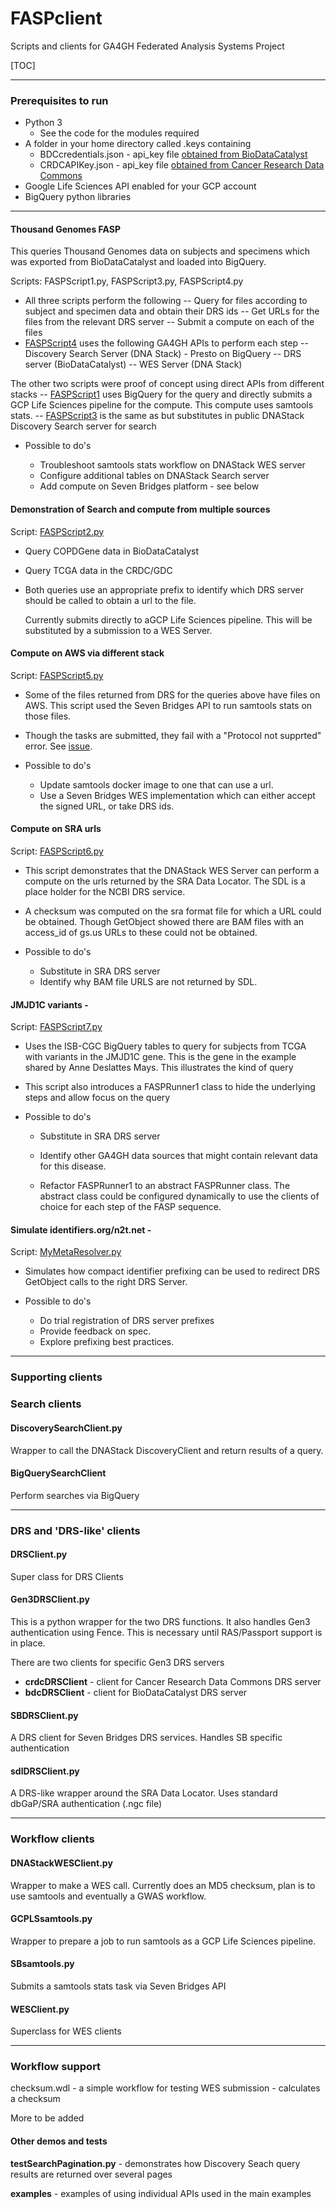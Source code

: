 # FASPclient
 Scripts and clients for GA4GH Federated Analysis Systems Project

[TOC]



------

### **Prerequisites to run**

- Python 3
  - See the code for the modules required
- A folder in your home directory called .keys containing
  - BDCcredentials.json - api_key file [obtained from BioDataCatalyst](https://gen3.biodatacatalyst.nhlbi.nih.gov/identity)
  - CRDCAPIKey.json - api_key file [obtained from Cancer Research Data Commons](https://nci-crdc.datacommons.io/identity)
- Google Life Sciences API enabled for your GCP account
- BigQuery python libraries

------

#### Thousand Genomes FASP

This queries Thousand Genomes data on subjects and specimens which was exported from BioDataCatalyst and loaded into BigQuery.

Scripts: FASPScript1.py, FASPScript3.py, FASPScript4.py

- All three scripts perform the following
-- Query for files according to subject and specimen data and obtain their DRS ids
-- Get URLs for the files from the relevant DRS server
-- Submit a compute on each of the files
- [FASPScript4](https://github.com/ianfore/FASPclient/blob/master/FASPScript4.py) uses the following GA4GH APIs to perform each step
-- Discovery Search Server (DNA Stack) - Presto on BigQuery
-- DRS server (BioDataCatalyst)
-- WES Server (DNA Stack)

The other two scripts were proof of concept using direct APIs from different stacks
-- [FASPScript1](https://github.com/ianfore/FASPclient/blob/master/FASPScript1.py) uses BigQuery for the query and directly submits a GCP Life Sciences pipeline for the compute. This compute uses samtools stats.
-- [FASPScript3](https://github.com/ianfore/FASPclient/blob/master/FASPScript3.py) is the same as but substitutes in public DNAStack Discovery Search server for search

- Possible to do's

  - Troubleshoot samtools stats workflow on DNAStack WES server 
  - Configure additional tables on DNAStack Search server 
  - Add compute on Seven Bridges platform - see below

#### Demonstration of Search and compute from multiple sources 

Script: [FASPScript2.py](https://github.com/ianfore/FASPclient/blob/master/FASPScript2.py)


- Query COPDGene data in BioDataCatalyst

- Query TCGA data in the CRDC/GDC

- Both queries use an appropriate prefix to identify which DRS server should be called to obtain a url to the file.

  Currently submits directly to aGCP Life Sciences pipeline. This will be substituted by a submission to a WES Server.

#### Compute on AWS via different stack 

Script: [FASPScript5.py](https://github.com/ianfore/FASPclient/blob/master/FASPScript5.py)


- Some of the files returned from DRS for the queries above have files on AWS. This script used the Seven Bridges API to run samtools stats on those files.
- Though the tasks are submitted, they fail with a "Protocol not supprted" error.  See [issue](https://github.com/ga4gh/cloud-interop-testing/issues/109).
- Possible to do's

  - Update samtools docker image to one that can use a url.
  - Use a Seven Bridges WES implementation which can either accept the signed URL, or take DRS ids.

#### Compute on SRA urls 

Script: [FASPScript6.py](https://github.com/ianfore/FASPclient/blob/master/FASPScript6.py)


- This script demonstrates that the DNAStack WES Server can perform a compute on the urls returned by the SRA Data Locator. The SDL is a place holder for the NCBI DRS service.
- A checksum was computed on the sra format file for which a URL could be obtained. Though GetObject showed there are BAM files with an access_id of gs.us URLs to these could not be obtained.
- Possible to do's

  - Substitute in SRA DRS server
  - Identify why BAM file URLS are not returned by SDL.

####  JMJD1C variants - 

Script: [FASPScript7.py](https://github.com/ianfore/FASPclient/blob/master/FASPScript7.py)


- Uses the ISB-CGC BigQuery tables to query for subjects from TCGA with variants in the JMJD1C gene.  This is the gene in the example shared by Anne Deslattes Mays. This illustrates the kind of query 

- This script also introduces a FASPRunner1 class to hide the underlying steps and allow focus on the query

- Possible to do's


  - Substitute in SRA DRS server

  - Identify other GA4GH data sources that might contain relevant data for this disease.

  - Refactor FASPRunner1 to an abstract FASPRunner class. The abstract class could be configured dynamically to use the clients of choice for each step of the FASP sequence.

    

####  Simulate identifiers.org/n2t.net - 

Script: [MyMetaResolver.py](https://github.com/ianfore/FASPclient/blob/master/FASPScript7.py)


- Simulates how compact identifier prefixing can be used to redirect DRS GetObject calls to the right DRS Server.
- Possible to do's

  - Do trial registration of DRS server prefixes
  - Provide feedback on spec.
  - Explore prefixing best practices.

------

### **Supporting clients**

### **Search clients**

#### DiscoverySearchClient.py

Wrapper to call the DNAStack DiscoveryClient and return results of a query.

#### BigQuerySearchClient

Perform searches via BigQuery

------

### **DRS and 'DRS-like' clients**

#### DRSClient.py

Super class for DRS Clients

#### **Gen3DRSClient.py**

This is a python wrapper for the two DRS functions. It also handles Gen3 authentication using Fence. This is necessary until RAS/Passport support is in place.

There are two clients for specific Gen3 DRS servers

- **crdcDRSClient** - client for Cancer Research Data Commons DRS server
- **bdcDRSClient** - client for BioDataCatalyst DRS server

#### SBDRSClient.py

A DRS client for Seven Bridges DRS services. Handles SB specific authentication

#### sdlDRSClient.py

A DRS-like wrapper around the SRA Data Locator. Uses standard dbGaP/SRA authentication (.ngc file)

------



### Workflow clients

#### DNAStackWESClient.py

Wrapper to make a WES call. Currently does an MD5 checksum, plan is to use samtools and eventually a GWAS workflow. 

#### **GCPLSsamtools.py**

Wrapper to prepare a job to run samtools as a GCP Life Sciences pipeline. 

#### SBsamtools.py

Submits a samtools stats task via Seven Bridges API

#### WESClient.py

Superclass for WES clients

------

### **Workflow support**

checksum.wdl - a simple workflow for testing WES submission - calculates a checksum

More to be added

#### Other demos and tests

**testSearchPagination.py** - demonstrates how Discovery Seach query results are returned over several pages

**examples** - examples of using individual APIs used in the main examples 



